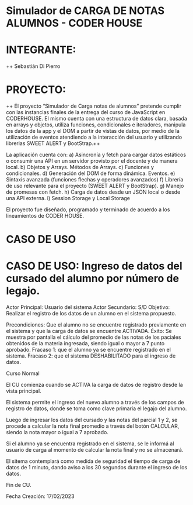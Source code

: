 # Simulador de CARGA DE NOTAS ALUMNOS -  CODER HOUSE

# INTEGRANTE: 
++ Sebastián Di Pierro

# PROYECTO: 
++ El proyecto “Simulador de Carga notas de alumnos” pretende cumplir con las instancias finales de la entrega del curso de JavaScript en CODERHOUSE. 
El mismo cuenta con una estructura de datos clara, basada en arrays y objetos, utiliza funciones, condicionales e iteradores, manipula los datos de la app y el DOM a partir de vistas de datos, por medio de la utilización de eventos atendiendo a la interacción del usuario y utilizando librerias SWEET ALERT y BootStrap.++

La aplicación cuenta con:
a) Asincronía y fetch para cargar datos estáticos o consumir una API en un servidor provisto por el docente y de manera local.
b) Objetos y Arrays. Métodos de Arrays.
c) Funciones y condicionales.
d) Generación del DOM de forma dinámica. Eventos.
e) Sintaxis avanzada (funciones flechas y operadores avanzados)
f) Librería de uso relevante para el proyecto (SWEET ALERT y BootStrap).
g) Manejo de promesas con fetch. 
h) Carga de datos desde un JSON local o desde una API externa.
i) Session Storage y Local Storage

El proyecto fue diseñado, programado y terminado de acuerdo a los lineamientos de CODER HOUSE.


# CASO DE USO

# CASO DE USO: Ingreso de datos del cursado del alumno por número de legajo.  

Actor Principal: Usuario del sistema	Actor Secundario: S/D
Objetivo: Realizar el registro de los datos de un alumno en el sistema propuesto.

Precondiciones:  Que el alumno no se encuentre registrado previamente en el sistema y que la carga de datos se encuentre ACTIVADA.
Éxito: Se muestra por pantalla el cálculo del promedio de las notas de los paciales obtenidos de la materia ingresada, siendo igual o mayor a 7 punto aprobado.
Fracaso 1: que el alumno ya se encuentre registrado en el sistema.
Fracaso 2: que el sistema DESHABILITADO para el ingreso de datos.

Curso Normal

El CU comienza cuando se ACTIVA la carga de datos de registro desde la vista principal.

El sistema permite el ingreso del nuevo alumno a través de los campos de registro de datos, donde se toma como clave primaria el legajo del alumno.

Luego de ingresar los datos del cursado y las notas del parcial 1 y 2, se procede a calcular la nota final promedio a través del botón CALCULAR, siendo la nota mayor o igual a 7 aprobado.

Si el alumno ya se encuentra registrado en el sistema,  se le informá al usuario de carga al momento de calcular la nota final y no se almacenará.

El sitema contemplará como medida de seguridad el tiempo de carga de datos de 1 minuto, dando aviso a los 30 segundos durante el ingreso de los datos. 

Fin de CU.

Fecha Creación: 17/02/2023
